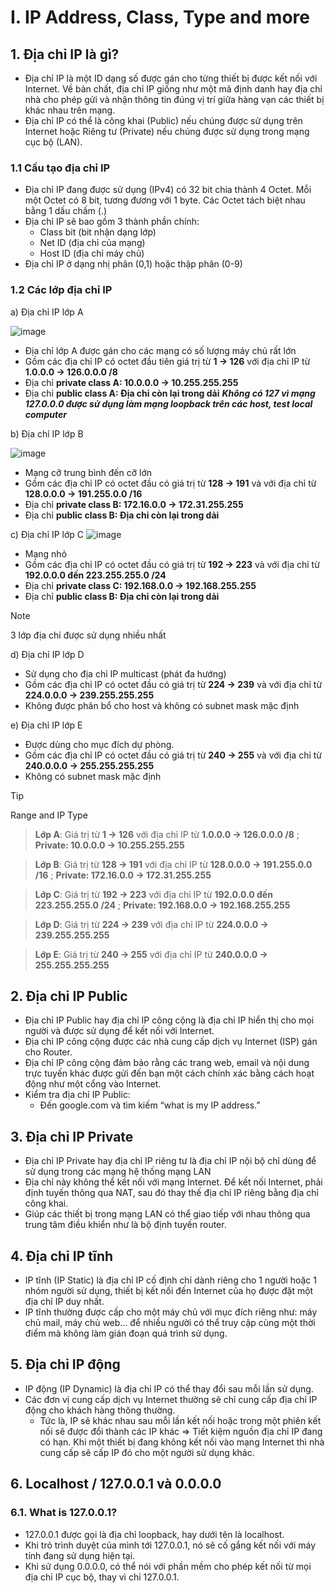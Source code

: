 # I. IP Address, Class, Type and more

## 1. Địa chỉ IP là gì?
  - Địa chỉ IP là một ID dạng số được gán cho từng thiết bị được kết nối với Internet. Về bản chất, địa chỉ IP giống như một mã định danh hay địa chỉ nhà cho phép gửi và nhận thông tin đúng vị trí giữa hàng vạn các thiết bị khác nhau trên mạng.
  - Địa chỉ IP có thể là công khai (Public) nếu chúng được sử dụng trên Internet hoặc Riêng tư (Private) nếu chúng được sử dụng trong mạng cục bộ (LAN).

### 1.1 Cấu tạo địa chỉ IP
  - Địa chỉ IP đang được sử dụng (IPv4) có 32 bit chia thành 4 Octet. Mỗi một Octet có 8 bit, tương đương với 1 byte. Các Octet tách biệt nhau bằng 1 dấu chấm (.)
  - Địa chỉ IP sẽ bao gồm 3 thành phần chính:
    - Class bit (bit nhận dạng lớp)
    - Net ID (địa chỉ của mạng)
    - Host ID (địa chỉ máy chủ)
  - Địa chỉ IP ở dạng nhị phân (0,1) hoặc thập phân (0-9)

### 1.2 Các lớp địa chỉ IP

a) Địa chỉ IP lớp A

  ![image](https://github.com/hynhdih/Training_OM/assets/82271913/93e69dd0-b89c-4a13-af7b-4b4058adb6f3)
  - Địa chỉ lớp A được gán cho các mạng có số lượng máy chủ rất lớn
  - Gồm các địa chỉ IP có octet đầu tiên giá trị từ **1 -> 126** với địa chỉ IP từ **1.0.0.0 -> 126.0.0.0 /8**
  - Địa chỉ **private class A: 10.0.0.0 -> 10.255.255.255**
  - Địa chỉ **public class A: Địa chỉ còn lại trong dải**
  ***Không có 127 vì mạng 127.0.0.0 được sử dụng làm mạng loopback trên các host, test local computer***

b) Địa chỉ IP lớp B

  ![image](https://github.com/hynhdih/Training_OM/assets/82271913/0835a0be-f995-47cf-8a97-b9cc6b1bb0f2)
  - Mạng cỡ trung bình đến cỡ lớn
  - Gồm các địa chỉ IP có octet đầu có giá trị từ **128 -> 191** và với địa chỉ từ **128.0.0.0 -> 191.255.0.0 /16**
  - Địa chỉ **private class B: 172.16.0.0 -> 172.31.255.255**
  - Địa chỉ **public class B: Địa chỉ còn lại trong dải**

c) Địa chỉ IP lớp C
  ![image](https://github.com/hynhdih/Training_OM/assets/82271913/d06422a2-0e81-46f0-aca6-dc785153b810)
  - Mạng nhỏ
  - Gồm các địa chỉ IP có octet đầu có giá trị từ **192 -> 223** và với địa chỉ từ **192.0.0.0 đến 223.255.255.0 /24**
  - Địa chỉ **private class C: 192.168.0.0 -> 192.168.255.255**
  - Địa chỉ **public class B: Địa chỉ còn lại trong dải**
> [!NOTE]
> 3 lớp địa chỉ được sử dụng nhiều nhất

d) Địa chỉ IP lớp D
  - Sử dụng cho địa chỉ IP multicast (phát đa hướng)
  - Gồm các địa chỉ IP có octet đầu có giá trị từ **224 -> 239** và với địa chỉ từ **224.0.0.0 -> 239.255.255.255**
  - Không được phân bổ cho host và không có subnet mask mặc định

e) Địa chỉ IP lớp E
  - Được dùng cho mục đích dự phòng.
  - Gồm các địa chỉ IP có octet đầu có giá trị từ **240 -> 255** và với địa chỉ từ **240.0.0.0 -> 255.255.255.255**
  - Không có subnet mask mặc định

> [!TIP]
> Range and IP Type

> **Lớp A**: Giá trị từ **1 -> 126**   với địa chỉ IP từ **1.0.0.0 -> 126.0.0.0 /8** ; **Private: 10.0.0.0 -> 10.255.255.255**

> **Lớp B**: Giá trị từ **128 -> 191** với địa chỉ IP từ **128.0.0.0 -> 191.255.0.0 /16**      ; **Private: 172.16.0.0 -> 172.31.255.255**

> **Lớp C**: Giá trị từ **192 -> 223** với địa chỉ IP từ **192.0.0.0 đến 223.255.255.0 /24**   ; **Private: 192.168.0.0 -> 192.168.255.255**

> **Lớp D**: Giá trị từ **224 -> 239** với địa chỉ IP từ **224.0.0.0 -> 239.255.255.255**

> **Lớp E**: Giá trị từ **240 -> 255** với địa chỉ IP từ **240.0.0.0 -> 255.255.255.255**

## 2. Địa chỉ IP Public
  - Địa chỉ IP Public hay địa chỉ IP công cộng là địa chỉ IP hiển thị cho mọi người và được sử dụng để kết nối với Internet.
  - Địa chỉ IP công cộng được các nhà cung cấp dịch vụ Internet (ISP) gán cho Router.
  - Địa chỉ IP công cộng đảm bảo rằng các trang web, email và nội dung trực tuyến khác được gửi đến bạn một cách chính xác bằng cách hoạt động như một cổng vào Internet.
  - Kiểm tra địa chỉ IP Public:
    - Đến google.com và tìm kiếm “what is my IP address.”

## 3. Địa chỉ IP Private
  - Địa chỉ IP Private hay địa chỉ IP riêng tư là địa chỉ IP nội bộ chỉ dùng để sử dụng trong các mạng hệ thống mạng LAN
  - Địa chỉ này không thể kết nối với mạng Internet. Để kết nối Internet, phải định tuyến thông qua NAT, sau đó thay thế địa chỉ IP riêng bằng địa chỉ công khai.
  - Giúp các thiết bị trong mạng LAN có thể giao tiếp với nhau thông qua trung tâm điều khiển như là bộ định tuyến router.

## 4. Địa chỉ IP tĩnh
  - IP tĩnh (IP Static) là địa chỉ IP cố định chỉ dành riêng cho 1 người hoặc 1 nhóm người sử dụng, thiết bị kết nối đến Internet của họ được đặt một địa chỉ IP duy nhất.
  - IP tĩnh thường được cấp cho một máy chủ với mục đích riêng như: máy chủ mail, máy chủ web… để nhiều người có thể truy cập cùng một thời điểm mà không làm gián đoạn quá trình sử dụng.

## 5. Địa chỉ IP động
  - IP động (IP Dynamic) là địa chỉ IP có thể thay đổi sau mỗi lần sử dụng.
  - Các đơn vị cung cấp dịch vụ Internet thường sẽ chỉ cung cấp địa chỉ IP động cho khách hàng thông thường.
    - Tức là, IP sẽ khác nhau sau mỗi lần kết nối hoặc trong một phiên kết nối sẽ được đổi thành các IP khác => Tiết kiệm nguồn địa chỉ IP đang có hạn. Khi một thiết bị đang không kết nối vào mạng Internet thì nhà cung cấp sẽ cấp IP đó cho một người sử dụng khác.
   
## 6. Localhost / 127.0.0.1 và 0.0.0.0
### 6.1. What is 127.0.0.1?
  - 127.0.0.1 được gọi là địa chỉ loopback, hay dưới tên là localhost.
  - Khi trỏ trình duyệt của mình tới 127.0.0.1, nó sẽ cố gắng kết nối với máy tính đang sử dụng hiện tại.
  - Khi sử dụng 0.0.0.0, có thể nói với phần mềm cho phép kết nối từ mọi địa chỉ IP cục bộ, thay vì chỉ 127.0.0.1.
